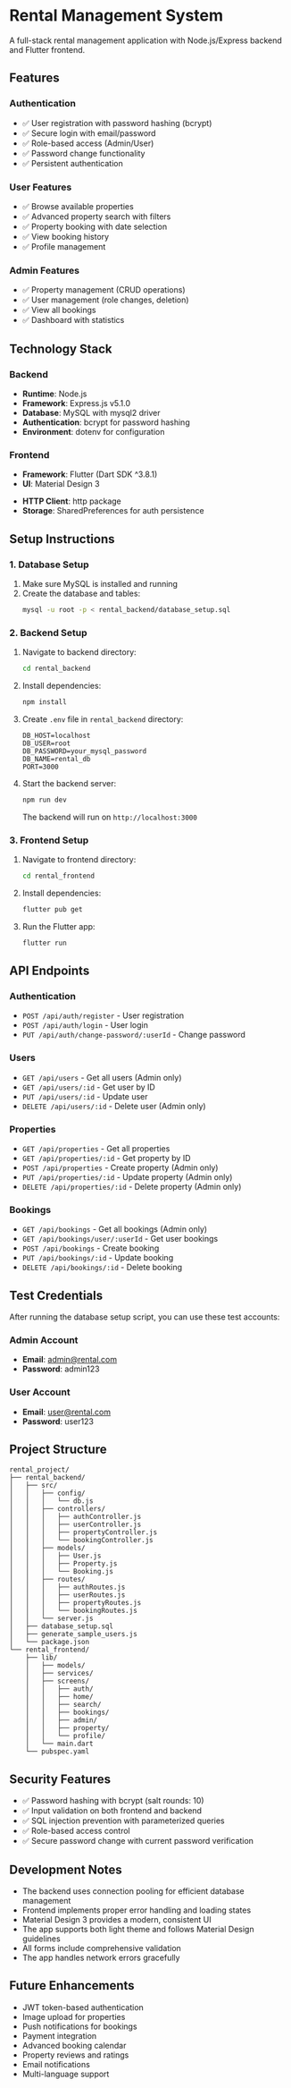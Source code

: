 # Rental Management System

A full-stack rental management application with Node.js/Express backend and Flutter frontend.

## Features

### Authentication

- ✅ User registration with password hashing (bcrypt)
- ✅ Secure login with email/password
- ✅ Role-based access (Admin/User)
- ✅ Password change functionality
- ✅ Persistent authentication

### User Features

- ✅ Browse available properties
- ✅ Advanced property search with filters
- ✅ Property booking with date selection
- ✅ View booking history
- ✅ Profile management

### Admin Features

- ✅ Property management (CRUD operations)
- ✅ User management (role changes, deletion)
- ✅ View all bookings
- ✅ Dashboard with statistics

## Technology Stack

### Backend

- **Runtime**: Node.js
- **Framework**: Express.js v5.1.0
- **Database**: MySQL with mysql2 driver
- **Authentication**: bcrypt for password hashing
- **Environment**: dotenv for configuration

### Frontend

- **Framework**: Flutter (Dart SDK ^3.8.1)
- **UI**: Material Design 3
<!-- - **State Management**: setState -->
- **HTTP Client**: http package
- **Storage**: SharedPreferences for auth persistence

## Setup Instructions

### 1. Database Setup

1. Make sure MySQL is installed and running
2. Create the database and tables:
   ```bash
   mysql -u root -p < rental_backend/database_setup.sql
   ```

### 2. Backend Setup

1. Navigate to backend directory:

   ```bash
   cd rental_backend
   ```

2. Install dependencies:

   ```bash
   npm install
   ```

3. Create `.env` file in `rental_backend` directory:

   ```env
   DB_HOST=localhost
   DB_USER=root
   DB_PASSWORD=your_mysql_password
   DB_NAME=rental_db
   PORT=3000
   ```

4. Start the backend server:

   ```bash
   npm run dev
   ```

   The backend will run on `http://localhost:3000`

### 3. Frontend Setup

1. Navigate to frontend directory:

   ```bash
   cd rental_frontend
   ```

2. Install dependencies:

   ```bash
   flutter pub get
   ```

3. Run the Flutter app:
   ```bash
   flutter run
   ```

## API Endpoints

### Authentication

- `POST /api/auth/register` - User registration
- `POST /api/auth/login` - User login
- `PUT /api/auth/change-password/:userId` - Change password

### Users

- `GET /api/users` - Get all users (Admin only)
- `GET /api/users/:id` - Get user by ID
- `PUT /api/users/:id` - Update user
- `DELETE /api/users/:id` - Delete user (Admin only)

### Properties

- `GET /api/properties` - Get all properties
- `GET /api/properties/:id` - Get property by ID
- `POST /api/properties` - Create property (Admin only)
- `PUT /api/properties/:id` - Update property (Admin only)
- `DELETE /api/properties/:id` - Delete property (Admin only)

### Bookings

- `GET /api/bookings` - Get all bookings (Admin only)
- `GET /api/bookings/user/:userId` - Get user bookings
- `POST /api/bookings` - Create booking
- `PUT /api/bookings/:id` - Update booking
- `DELETE /api/bookings/:id` - Delete booking

## Test Credentials

After running the database setup script, you can use these test accounts:

### Admin Account

- **Email**: admin@rental.com
- **Password**: admin123

### User Account

- **Email**: user@rental.com
- **Password**: user123

## Project Structure

```
rental_project/
├── rental_backend/
│   ├── src/
│   │   ├── config/
│   │   │   └── db.js
│   │   ├── controllers/
│   │   │   ├── authController.js
│   │   │   ├── userController.js
│   │   │   ├── propertyController.js
│   │   │   └── bookingController.js
│   │   ├── models/
│   │   │   ├── User.js
│   │   │   ├── Property.js
│   │   │   └── Booking.js
│   │   ├── routes/
│   │   │   ├── authRoutes.js
│   │   │   ├── userRoutes.js
│   │   │   ├── propertyRoutes.js
│   │   │   └── bookingRoutes.js
│   │   └── server.js
│   ├── database_setup.sql
│   ├── generate_sample_users.js
│   └── package.json
└── rental_frontend/
    ├── lib/
    │   ├── models/
    │   ├── services/
    │   ├── screens/
    │   │   ├── auth/
    │   │   ├── home/
    │   │   ├── search/
    │   │   ├── bookings/
    │   │   ├── admin/
    │   │   ├── property/
    │   │   └── profile/
    │   └── main.dart
    └── pubspec.yaml
```

## Security Features

- ✅ Password hashing with bcrypt (salt rounds: 10)
- ✅ Input validation on both frontend and backend
- ✅ SQL injection prevention with parameterized queries
- ✅ Role-based access control
- ✅ Secure password change with current password verification

## Development Notes

- The backend uses connection pooling for efficient database management
- Frontend implements proper error handling and loading states
- Material Design 3 provides a modern, consistent UI
- The app supports both light theme and follows Material Design guidelines
- All forms include comprehensive validation
- The app handles network errors gracefully

## Future Enhancements

- JWT token-based authentication
- Image upload for properties
- Push notifications for bookings
- Payment integration
- Advanced booking calendar
- Property reviews and ratings
- Email notifications
- Multi-language support
